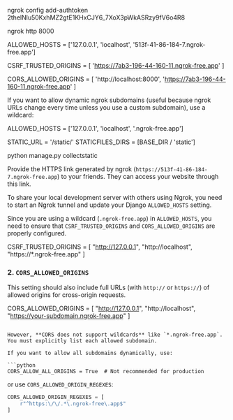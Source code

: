 ngrok config add-authtoken 2thelNlu50KxhMZ2gtE1KHxCJY6_7XoX3pWkASRzy9fV6o4R8

ngrok http 8000

ALLOWED_HOSTS = ['127.0.0.1', 'localhost', '513f-41-86-184-7.ngrok-free.app']

CSRF_TRUSTED_ORIGINS = [
    'https://7ab3-196-44-160-11.ngrok-free.app'
]

CORS_ALLOWED_ORIGINS = [
    'http://localhost:8000',
    'https://7ab3-196-44-160-11.ngrok-free.app'
]


If you want to allow dynamic ngrok subdomains (useful because ngrok URLs change every time unless you use a custom subdomain), use a wildcard:


ALLOWED_HOSTS = ['127.0.0.1', 'localhost', '.ngrok-free.app']

STATIC_URL = '/static/'
STATICFILES_DIRS = [BASE_DIR / 'static']  

python manage.py collectstatic


Provide the HTTPS link generated by ngrok (`https://513f-41-86-184-7.ngrok-free.app`) to your friends. They can access your website through this link.

To share your local development server with others using Ngrok, you need to start an Ngrok tunnel and update your Django `ALLOWED_HOSTS` setting.











Since you are using a wildcard (`.ngrok-free.app`) in `ALLOWED_HOSTS`, you need to ensure that `CSRF_TRUSTED_ORIGINS` and `CORS_ALLOWED_ORIGINS` are properly configured.

CSRF_TRUSTED_ORIGINS = [
    "http://127.0.0.1",
    "http://localhost",
    "https://*.ngrok-free.app"
]

### **2. `CORS_ALLOWED_ORIGINS`**
This setting should also include full URLs (with `http://` or `https://`) of allowed origins for cross-origin requests.


CORS_ALLOWED_ORIGINS = [
    "http://127.0.0.1",
    "http://localhost",
    "https://your-subdomain.ngrok-free.app"
]
```

However, **CORS does not support wildcards** like `*.ngrok-free.app`. You must explicitly list each allowed subdomain.

If you want to allow all subdomains dynamically, use:

```python
CORS_ALLOW_ALL_ORIGINS = True  # Not recommended for production
```

or use `CORS_ALLOWED_ORIGIN_REGEXES`:

```python
CORS_ALLOWED_ORIGIN_REGEXES = [
    r"^https:\/\/.*\.ngrok-free\.app$"
]
```

